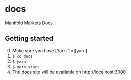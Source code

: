 # docs

Manifold Markets Docs

## Getting started

0. Make sure you have [Yarn 1.x][yarn]
1. `$ cd docs`
2. `$ yarn`
3. `$ yarn start`
4. The docs site will be available on http://localhost:3000
